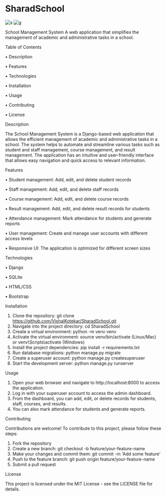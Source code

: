 # SharadSchool
![s](https://user-images.githubusercontent.com/108614877/230978840-fa221f0c-d169-4d08-9999-eec518ae4388.PNG)
![g](https://user-images.githubusercontent.com/108614877/230979032-9b63947b-a19e-418d-8324-1f912509b851.PNG)

School Management System
A web application that simplifies the management of academic and administrative tasks in a school.

 Table of Contents
 
  •	Description

•	Features

  •	Technologies

  •	Installation

  •	Usage

  •	Contributing

  •	License

Description

The School Management System is a Django-based web application that allows the efficient management of academic and administrative tasks in a school. The system helps to automate and streamline various tasks such as student and staff management, course management, and result management.
The application has an intuitive and user-friendly interface that allows easy navigation and quick access to relevant information.

Features

•	Student management: Add, edit, and delete student records
 
•	Staff management: Add, edit, and delete staff records

•	Course management: Add, edit, and delete course records

•	Result management: Add, edit, and delete result records for students

•	Attendance management: Mark attendance for students and generate reports

•	User management: Create and manage user accounts with different access levels

•	Responsive UI: The application is optimized for different screen sizes

Technologies

•	Django

•	SQLite

•	HTML/CSS

•	Bootstrap

Installation
1.	Clone the repository: git clone https://github.com/VishalKotekar/SharadSchool.git
2.	Navigate into the project directory: cd SharadSchool
3.	Create a virtual environment: python -m venv venv
4.	Activate the virtual environment: source venv/bin/activate (Linux/Mac) or venv\Scripts\activate (Windows)
5.	Install the project dependencies: pip install -r requirements.txt
6.	Run database migrations: python manage.py migrate
7.	Create a superuser account: python manage.py createsuperuser
8.	Start the development server: python manage.py runserver

Usage

1.	Open your web browser and navigate to http://localhost:8000 to access the application.
2.	Log in with your superuser account to access the admin dashboard.
3.	From the dashboard, you can add, edit, or delete records for students, staff, courses, and results.
4.	You can also mark attendance for students and generate reports.

Contributing

Contributions are welcome! To contribute to this project, please follow these steps:
1.	Fork the repository
2.	Create a new branch: git checkout -b feature/your-feature-name
3.	Make your changes and commit them: git commit -m 'Add some feature'
4.	Push to the feature branch: git push origin feature/your-feature-name
5.	Submit a pull request

License

This project is licensed under the MIT License - see the LICENSE file for details.


